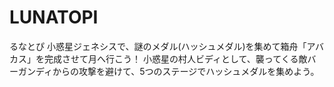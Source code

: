 # LUNATOPI
るなとぴ
小惑星ジェネシスで、謎のメダル(ハッシュメダル)を集めて箱舟「アバカス」を完成させて月へ行こう！
小惑星の村人ビディとして、襲ってくる敵バーガンディからの攻撃を避けて、5つのステージでハッシュメダルを集めよう。